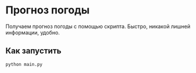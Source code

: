 # Прогноз погоды
Получаем прогноз погоды с помощью скрипта. Быстро, никакой лишней информации, удобно.

## Как запустить
```
python main.py
```
